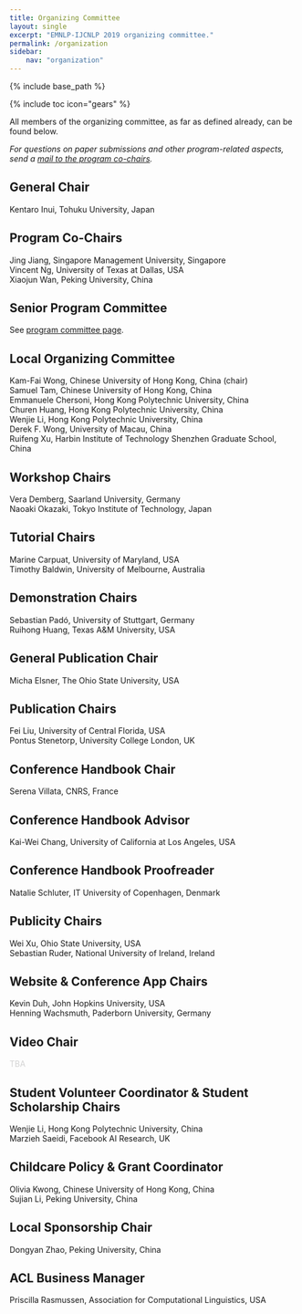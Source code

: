 ```yaml
---
title: Organizing Committee
layout: single
excerpt: "EMNLP-IJCNLP 2019 organizing committee."
permalink: /organization
sidebar: 
    nav: "organization"
---
```

{% include base_path %}

{% include toc icon="gears" %}

All members of the organizing committee, as far as defined already, can be found below.


<i>For questions on paper submissions and other program-related aspects, send a <a href="mailto:emnlp-ijcnlp-2019-program-chairs@googlegroups.com">mail to the program co-chairs</a>.</i>


## General Chair
Kentaro Inui, Tohuku University, Japan

## Program Co-Chairs
Jing Jiang, Singapore Management University, Singapore<br/>
Vincent Ng, University of Texas at Dallas, USA<br/>
Xiaojun Wan, Peking University, China

## Senior Program Committee
See <a href="./pc">program committee page</a>.


## Local Organizing Committee
Kam-Fai Wong, Chinese University of Hong Kong, China (chair)<br/>
Samuel Tam, Chinese University of Hong Kong, China<br/>
Emmanuele Chersoni, Hong Kong Polytechnic University, China<br/>
Churen Huang, Hong Kong Polytechnic University, China<br/>
Wenjie Li, Hong Kong Polytechnic University, China<br/>
Derek F. Wong, University of Macau, China<br/>
Ruifeng Xu, Harbin Institute of Technology Shenzhen Graduate School, China

## Workshop Chairs
Vera Demberg, Saarland University, Germany<br/>
Naoaki Okazaki, Tokyo Institute of Technology, Japan

## Tutorial Chairs
Marine Carpuat, University of Maryland, USA<br/>
Timothy Baldwin, University of Melbourne, Australia

## Demonstration Chairs
Sebastian Pad&oacute;, University of Stuttgart, Germany<br/>
Ruihong Huang, Texas A&M University, USA

## General Publication Chair
Micha Elsner, The Ohio State University, USA
	
## Publication Chairs
Fei Liu, University of Central Florida, USA<br/>
Pontus Stenetorp, University College London, UK

## Conference Handbook Chair
Serena Villata, CNRS, France

## Conference Handbook Advisor
Kai-Wei Chang, University of California at Los Angeles, USA

## Conference Handbook Proofreader
Natalie Schluter, IT University of Copenhagen, Denmark
	
## Publicity Chairs
Wei Xu, Ohio State University, USA<br/>
Sebastian Ruder, National University of Ireland, Ireland

## Website &amp; Conference App Chairs
Kevin Duh, John Hopkins University, USA<br/>
Henning Wachsmuth, Paderborn University, Germany

## Video Chair
<span style="color: lightgray">TBA</span>

## Student Volunteer Coordinator &amp; Student Scholarship Chairs
Wenjie Li, Hong Kong Polytechnic University, China<br/>
Marzieh Saeidi, Facebook AI Research, UK

## Childcare Policy &amp; Grant Coordinator
Olivia Kwong, Chinese University of Hong Kong, China<br/>
Sujian Li, Peking University, China

## Local Sponsorship Chair
Dongyan Zhao, Peking University, China

## ACL Business Manager
Priscilla Rasmussen, Association for Computational Linguistics, USA
